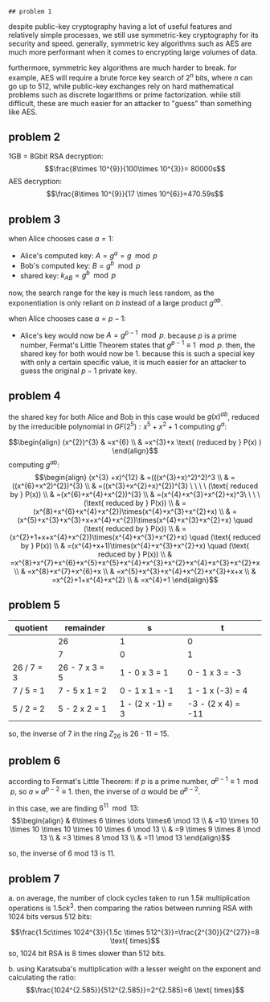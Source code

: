 	## problem 1
despite public-key cryptography having a lot of useful features and relatively simple processes, we still use symmetric-key cryptography for its security and speed. generally, symmetric key algorithms such as AES are much more performant when it comes to encrypting large volumes of data.

furthermore, symmetric key algorithms are much harder to break. for example, AES will require a brute force key search of $2^{n}$ bits, where $n$ can go up to 512, while public-key exchanges rely on hard mathematical problems such as discrete logarithms or prime factorization. while still difficult, these are much easier for an attacker to "guess" than something like AES.

## problem 2
1GB = 8Gbit
RSA decryption:
$$\frac{8\times 10^{9}}{100\times 10^{3}}= 80000s$$
AES decryption:
$$\frac{8\times 10^{9}}{17 \times 10^{6}}=470.59s$$

## problem 3
when Alice chooses case $a=1$:
- Alice's computed key: $A=g^{a}=g \mod p$
- Bob's computed key: $B=g^{b} \mod p$
- shared key: $k_{AB}=g^{b} \mod p$

now, the search range for the key is much less random, as the exponentiation is only reliant on $b$ instead of a large product $g^{ab}$.

when Alice chooses case $a=p-1$:
- Alice's key would now be $A=g^{p-1} \mod p$. because $p$ is a prime number, Fermat's Little Theorem states that $g^{p-1} \equiv 1 \mod p$. then, the shared key for both would now be 1. 
because this is such a special key with only a certain specific value, it is much easier for an attacker to guess the original $p-1$ private key.

## problem 4
the shared key for both Alice and Bob in this case would be $g(x)^{ab}$, reduced by the irreducible polynomial in $GF(2^{5}): x^{5}+x^{2}+1$
computing $g^a$: 

$$\begin{align}
(x^{2})^{3}  & =x^{6} \\
 & =x^{3}+x \text{ (reduced by } P(x) )
\end{align}$$
computing $g^{ab}$:
$$\begin{align}
(x^{3} +x)^{12}  & =(((x^{3}+x)^2)^2)^3 \\
 & = ((x^{6}+x^2)^{2})^{3} \\
 & =((x^{3}+x^{2}+x)^{2})^{3} \ \ \ \ (\text{ reduced by } P(x)) \\
 & =(x^{6}+x^{4}+x^{2})^{3} \\
 & =(x^{4}+x^{3}+x^{2}+x)^3\ \ \ \ (\text{ reduced by } P(x))  \\
 & =(x^{8}+x^{6}+x^{4}+x^{2})\times(x^{4}+x^{3}+x^{2}+x)  \\
 & =(x^{5}+x^{3}+x^{3}+x+x^{4}+x^{2})\times(x^{4}+x^{3}+x^{2}+x) \quad (\text{ reduced by } P(x))  \\
& =(x^{2}+1+x+x^{4}+x^{2})\times(x^{4}+x^{3}+x^{2}+x) \quad (\text{ reduced by } P(x))  \\ 
& =(x^{4}+x+1)\times(x^{4}+x^{3}+x^{2}+x) \quad (\text{ reduced by } P(x))  \\
 & =x^{8}+x^{7}+x^{6}+x^{5}+x^{5}+x^{4}+x^{3}+x^{2}+x^{4}+x^{3}+x^{2}+x \\
 & =x^{8}+x^{7}+x^{6}+x \\
 & =x^{5}+x^{3}+x^{4}+x^{2}+x^{3}+x+x \\
 & =x^{2}+1+x^{4}+x^{2} \\
 & =x^{4}+1
\end{align}$$

## problem 5

| quotient   | remainder      | s                 | t                  |
| ---------- | -------------- | ----------------- | ------------------ |
|            | 26             | 1                 | 0                  |
|            | 7              | 0                 | 1                  |
| 26 / 7 = 3 | 26 - 7 x 3 = 5 | 1 - 0 x 3 = 1     | 0 - 1 x 3 = -3     |
| 7 / 5 = 1  | 7 - 5 x 1 = 2  | 0 - 1 x 1 = -1    | 1 - 1 x (-3) = 4   |
| 5 / 2 = 2  | 5 - 2 x 2 = 1  | 1 - (2 x -1) = 3  | -3 - (2 x 4) = -11 |

so, the inverse of 7 in the ring $Z_{26}$ is 26 - 11 = 15.

## problem 6
according to Fermat's Little Theorem: if $p$ is a prime number, $a^{p-1}\equiv 1 \mod p$, so $a \times a^{p-2}\equiv 1$. then, the inverse of $a$ would be $a^{p-2}$.

in this case, we are finding $6^{11}\mod 13$:
$$\begin{align} 
 & 6\times 6 \times \dots \times6 \mod 13 \\
 & =10 \times 10 \times 10 \times 10 \times 10 \times 6 \mod 13 \\
& =9 \times 9 \times 8 \mod 13 \\
 & =3 \times 8 \mod 13 \\
 & =11 \mod 13
\end{align}$$

so, the inverse of 6 mod 13 is 11.

## problem 7
a. 
on average, the number of clock cycles taken to run $1.5k$ multiplication operations is $1.5ck^{3}$. then comparing the ratios between running RSA with 1024 bits versus 512 bits:

$$\frac{1.5c\times 1024^{3}}{1.5c \times 512^{3}}=\frac{2^{30}}{2^{27}}=8 \text{ times}$$
so, 1024 bit RSA is 8 times slower than 512 bits.

b.
using Karatsuba's multiplication with a lesser weight on the exponent and calculating the ratio:
$$\frac{1024^{2.585}}{512^{2.585}}=2^{2.585}=6 \text{ times}$$
